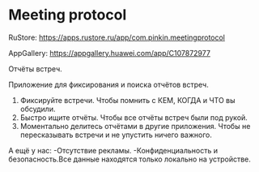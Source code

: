 # Meeting protocol
RuStore:
https://apps.rustore.ru/app/com.pinkin.meetingprotocol

AppGallery:
https://appgallery.huawei.com/app/C107872977

Отчёты встреч.

Приложение для фиксирования и поиска отчётов встреч.

1. Фиксируйте встречи. 
Чтобы помнить с КЕМ, КОГДА и ЧТО вы обсудили.
2. Быстро ищите отчёты.
Чтобы все отчёты встреч были под рукой.
3. Моментально делитесь отчётами в другие приложения. 
Чтобы не пересказывать встречи и не упустить ничего важного.

А ещё у нас:
-Отсутствие рекламы.
-Конфиденциальность и безопасность.Все данные находятся только локально на устройстве.
